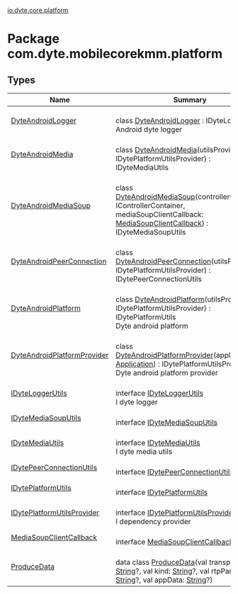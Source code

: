 [io.dyte.core.platform](index.md)

# Package com.dyte.mobilecorekmm.platform

## Types

| Name | Summary |
|---|---|
| [DyteAndroidLogger](-dyte-android-logger/index.md) | <br/>class [DyteAndroidLogger](-dyte-android-logger/index.md) : IDyteLoggerUtils<br/>Android dyte logger |
| [DyteAndroidMedia](-dyte-android-media/index.md) | <br/>class [DyteAndroidMedia](-dyte-android-media/index.md)(utilsProvider: IDytePlatformUtilsProvider) : IDyteMediaUtils |
| [DyteAndroidMediaSoup](-dyte-android-media-soup/index.md) | <br/>class [DyteAndroidMediaSoup](-dyte-android-media-soup/index.md)(controllerContainer: IControllerContainer, mediaSoupClientCallback: [MediaSoupClientCallback](-media-soup-client-callback/index.md)) : IDyteMediaSoupUtils |
| [DyteAndroidPeerConnection](-dyte-android-peer-connection/index.md) | <br/>class [DyteAndroidPeerConnection](-dyte-android-peer-connection/index.md)(utilsProvider: IDytePlatformUtilsProvider) : IDytePeerConnectionUtils |
| [DyteAndroidPlatform](-dyte-android-platform/index.md) | <br/>class [DyteAndroidPlatform](-dyte-android-platform/index.md)(utilsProvider: IDytePlatformUtilsProvider) : IDytePlatformUtils<br/>Dyte android platform |
| [DyteAndroidPlatformProvider](-dyte-android-platform-provider/index.md) | <br/>class [DyteAndroidPlatformProvider](-dyte-android-platform-provider/index.md)(application: [Application](https://developer.android.com/reference/kotlin/android/app/Application.html)) : IDytePlatformUtilsProvider<br/>Dyte android platform provider |
| [IDyteLoggerUtils](-i-dyte-logger-utils/index.md) | <br/>interface [IDyteLoggerUtils](-i-dyte-logger-utils/index.md)<br/>I dyte logger |
| [IDyteMediaSoupUtils](-i-dyte-media-soup-utils/index.md) | <br/>interface [IDyteMediaSoupUtils](-i-dyte-media-soup-utils/index.md) |
| [IDyteMediaUtils](-i-dyte-media-utils/index.md) | <br/>interface [IDyteMediaUtils](-i-dyte-media-utils/index.md)<br/>I dyte media utils |
| [IDytePeerConnectionUtils](-i-dyte-peer-connection-utils/index.md) | <br/>interface [IDytePeerConnectionUtils](-i-dyte-peer-connection-utils/index.md) |
| [IDytePlatformUtils](-i-dyte-platform-utils/index.md) | <br/>interface [IDytePlatformUtils](-i-dyte-platform-utils/index.md) |
| [IDytePlatformUtilsProvider](-i-dyte-platform-utils-provider/index.md) | <br/>interface [IDytePlatformUtilsProvider](-i-dyte-platform-utils-provider/index.md)<br/>I dependency provider |
| [MediaSoupClientCallback](-media-soup-client-callback/index.md) | <br/>interface [MediaSoupClientCallback](-media-soup-client-callback/index.md) |
| [ProduceData](-produce-data/index.md) | <br/>data class [ProduceData](-produce-data/index.md)(val transportId: [String](https://kotlinlang.org/api/latest/jvm/stdlib/kotlin/-string/index.html)?, val kind: [String](https://kotlinlang.org/api/latest/jvm/stdlib/kotlin/-string/index.html)?, val rtpParameters: [String](https://kotlinlang.org/api/latest/jvm/stdlib/kotlin/-string/index.html)?, val appData: [String](https://kotlinlang.org/api/latest/jvm/stdlib/kotlin/-string/index.html)?) |
